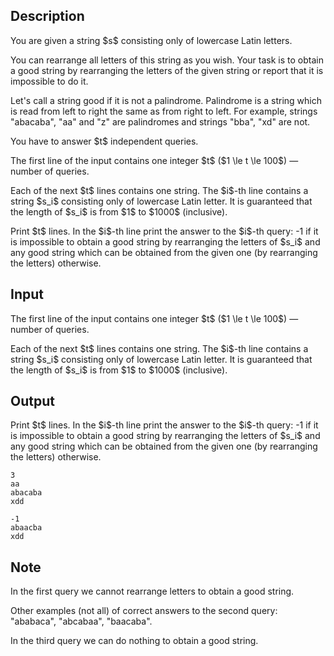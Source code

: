 ## Description

<div><p>You are given a string $s$ consisting only of lowercase Latin letters.</p><p>You can rearrange all letters of this string as you wish. Your task is to obtain a <span class="tex-font-style-bf">good</span> string by rearranging the letters of the given string or report that it is impossible to do it.</p><p>Let's call a string <span class="tex-font-style-bf">good</span> if it is not a palindrome. Palindrome is a string which is read from left to right the same as from right to left. For example, strings "<span class="tex-font-style-tt">abacaba</span>", "<span class="tex-font-style-tt">aa</span>" and "<span class="tex-font-style-tt">z</span>" are palindromes and strings "<span class="tex-font-style-tt">bba</span>", "<span class="tex-font-style-tt">xd</span>" are not.</p><p>You have to answer $t$ <span class="tex-font-style-bf">independent</span> queries.</p></div><div class="input-specification"><p>The first line of the input contains one integer $t$ ($1 \le t \le 100$) — number of queries.</p><p>Each of the next $t$ lines contains one string. The $i$-th line contains a string $s_i$ consisting only of lowercase Latin letter. It is guaranteed that the <span class="tex-font-style-bf">length</span> of $s_i$ is <span class="tex-font-style-bf">from $1$ to $1000$</span> (inclusive).</p></div><div class="output-specification"><p>Print $t$ lines. In the $i$-th line print the answer to the $i$-th query: <span class="tex-font-style-tt">-1</span> if it is impossible to obtain a <span class="tex-font-style-bf">good</span> string by rearranging the letters of $s_i$ and <span class="tex-font-style-bf">any good</span> string which can be obtained from the given one (by rearranging the letters) otherwise.</p></div>

## Input

<p>The first line of the input contains one integer $t$ ($1 \le t \le 100$) — number of queries.</p><p>Each of the next $t$ lines contains one string. The $i$-th line contains a string $s_i$ consisting only of lowercase Latin letter. It is guaranteed that the <span class="tex-font-style-bf">length</span> of $s_i$ is <span class="tex-font-style-bf">from $1$ to $1000$</span> (inclusive).</p>

## Output

<p>Print $t$ lines. In the $i$-th line print the answer to the $i$-th query: <span class="tex-font-style-tt">-1</span> if it is impossible to obtain a <span class="tex-font-style-bf">good</span> string by rearranging the letters of $s_i$ and <span class="tex-font-style-bf">any good</span> string which can be obtained from the given one (by rearranging the letters) otherwise.</p>





```input1
3
aa
abacaba
xdd
```




```output1
-1
abaacba
xdd
```



## Note

<p>In the first query we cannot rearrange letters to obtain a <span class="tex-font-style-bf">good</span> string.</p><p>Other examples (not all) of correct answers to the second query: "<span class="tex-font-style-tt">ababaca</span>", "<span class="tex-font-style-tt">abcabaa</span>", "<span class="tex-font-style-tt">baacaba</span>".</p><p>In the third query we can do nothing to obtain a <span class="tex-font-style-bf">good</span> string.</p>
